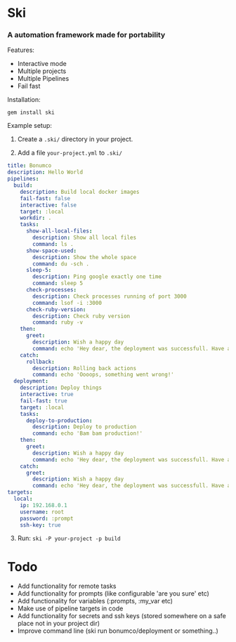 # Ski
### A automation framework made for portability

Features:

- Interactive mode
- Multiple projects
- Multiple Pipelines
- Fail fast


Installation:

`gem install ski`

Example setup:

1. Create a `.ski/` directory in your project.

2. Add a file `your-project.yml` to `.ski/`

``` yaml
title: Bonumco
description: Hello World
pipelines:
  build:
    description: Build local docker images
    fail-fast: false
    interactive: false
    target: :local
    workdir: .
    tasks:
      show-all-local-files:
        description: Show all local files
        command: ls .
      show-space-used:
        description: Show the whole space
        command: du -sch .
      sleep-5:
        description: Ping google exactly one time
        command: sleep 5
      check-processes:
        description: Check processes running of port 3000
        command: lsof -i :3000
      check-ruby-version:
        description: Check ruby version
        command: ruby -v
    then:
      greet:
        description: Wish a happy day
        command: echo 'Hey dear, the deployment was successfull. Have a nice day! :)'
    catch:
      rollback:
        description: Rolling back actions
        command: echo 'Oooops, something went wrong!'
  deployment:
    description: Deploy things
    interactive: true
    fail-fast: true
    target: :local
    tasks:
      deploy-to-production:
        description: Deploy to production
        command: echo 'Bam bam production!'
    then:
      greet:
        description: Wish a happy day
        command: echo 'Hey dear, the deployment was successfull. Have a nice day! :)'
    catch:
      greet:
        description: Wish a happy day
        command: echo 'Hey dear, the deployment was successfull. Have a nice day! :)'
targets:
  local:
    ip: 192.168.0.1
    username: root
    password: :prompt
    ssh-key: true
```

3. Run:
`ski -P your-project -p build`

# Todo

* Add functionality for remote tasks
* Add functionality for prompts (like configurable 'are you sure' etc)
* Add functionality for variables (:prompts, :my_var etc)
* Make use of pipeline targets in code
* Add functionality for secrets and ssh keys (stored somewhere on a safe place not in your project dir)
* Improve command line (ski run bonumco/deployment or something..)